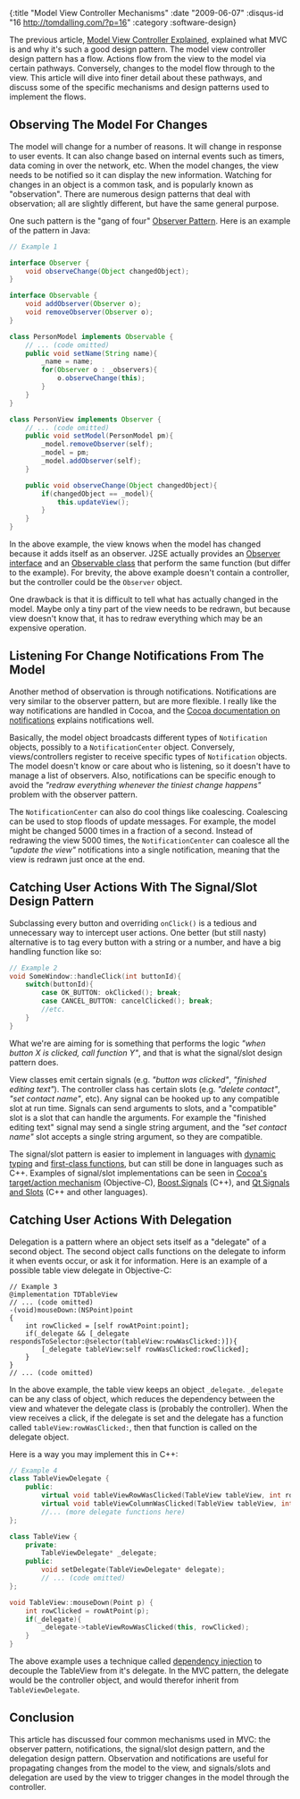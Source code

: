 {:title "Model View Controller Mechanisms"
 :date "2009-06-07"
 :disqus-id "16 http://tomdalling.com/?p=16"
 :category :software-design}

The previous article, [Model View Controller Explained][previous_article],
explained what MVC is and why it's such a good design pattern.  The model view
controller design pattern has a flow. Actions flow from the view to the model
via certain pathways. Conversely, changes to the model flow through to the
view. This article will dive into finer detail about these pathways, and
discuss some of the specific mechanisms and design patterns used to implement
the flows.

<!--more-->

Observing The Model For Changes
-------------------------------

The model will change for a number of reasons. It will change in response to
user events. It can also change based on internal events such as timers, data
coming in over the network, etc. When the model changes, the view needs to be
notified so it can display the new information. Watching for changes in an
object is a common task, and is popularly known as "observation". There are
numerous design patterns that deal with observation; all are slightly
different, but have the same general purpose.

One such pattern is the "gang of four" [Observer Pattern][observer_pattern].
Here is an example of the pattern in Java:

```java
// Example 1

interface Observer {
    void observeChange(Object changedObject);
}

interface Observable {
    void addObserver(Observer o);
    void removeObserver(Observer o);
}

class PersonModel implements Observable {
    // ... (code omitted)
    public void setName(String name){
        _name = name;
        for(Observer o : _observers){
            o.observeChange(this);
        }
    }
}

class PersonView implements Observer {
    // ... (code omitted)
    public void setModel(PersonModel pm){
        _model.removeObserver(self);
        _model = pm;
        _model.addObserver(self);
    }

    public void observeChange(Object changedObject){
        if(changedObject == _model){
            this.updateView();
        }
    }
}
```

In the above example, the view knows when the model has changed because it adds
itself as an observer. J2SE actually provides an [Observer interface][observer_javadoc]
and an [Observable class][observable_javadoc] that perform the same function
(but differ to the example). For brevity, the above example doesn't contain a
controller, but the controller could be the `Observer` object.

One drawback is that it is difficult to tell what has actually changed in the
model. Maybe only a tiny part of the view needs to be redrawn, but because view
doesn't know that, it has to redraw everything which may be an expensive
operation.

Listening For Change Notifications From The Model
-------------------------------------------------

Another method of observation is through notifications. Notifications are very
similar to the observer pattern, but are more flexible. I really like the way
notifications are handled in Cocoa, and the [Cocoa documentation on
notifications][notifications_cocoadoc] explains notifications well.

Basically, the model object broadcasts different types of `Notification` objects,
possibly to a `NotificationCenter` object. Conversely, views/controllers register
to receive specific types of `Notification` objects. The model doesn't know or
care about who is listening, so it doesn't have to manage a list of observers.
Also, notifications can be specific enough to avoid the *"redraw everything
whenever the tiniest change happens"* problem with the observer pattern.

The `NotificationCenter` can also do cool things like coalescing. Coalescing
can be used to stop floods of update messages. For example, the model might be
changed 5000 times in a fraction of a second. Instead of redrawing the view
5000 times, the `NotificationCenter` can coalesce all the *"update the
view"* notifications into a single notification, meaning that the view is
redrawn just once at the end.

Catching User Actions With The Signal/Slot Design Pattern
---------------------------------------------------------

Subclassing every button and overriding `onClick()` is a tedious and
unnecessary way to intercept user actions. One better (but still nasty)
alternative is to tag every button with a string or a number, and have a big
handling function like so:

```cpp
// Example 2
void SomeWindow::handleClick(int buttonId){
    switch(buttonId){
        case OK_BUTTON: okClicked(); break;
        case CANCEL_BUTTON: cancelClicked(); break;
        //etc.
    }
}
```

What we're are aiming for is something that performs the logic *"when button X
is clicked, call function Y"*, and that is what the signal/slot design pattern
does.

View classes emit certain signals (e.g. *"button was clicked"*, *"finished
editing text"*). The controller class has certain slots (e.g. *"delete
contact"*, *"set contact name"*, etc). Any signal can be hooked up to any
compatible slot at run time. Signals can send arguments to slots, and a
"compatible" slot is a slot that can handle the arguments. For example the
"finished editing text" signal may send a single string argument, and the
*"set contact name"* slot accepts a single string argument, so they are
compatible.

The signal/slot pattern is easier to implement in languages with [dynamic
typing][dynamic_typing_wiki] and [first-class functions][first_class_fn_wiki],
but can still be done in languages such as C++. Examples of signal/slot
implementations can be seen in [Cocoa's target/action
mechanism][target_action_cocoadoc] (Objective-C),
[Boost.Signals][boot_signals_doc] (C++), and [Qt Signals and
Slots][qt_signals_doc] (C++ and other languages).

Catching User Actions With Delegation
-------------------------------------

Delegation is a pattern where an object sets itself as a "delegate" of a second
object. The second object calls functions on the delegate to inform it when
events occur, or ask it for information. Here is an example of a possible table
view delegate in Objective-C:

```objc
// Example 3
@implementation TDTableView
// ... (code omitted)
-(void)mouseDown:(NSPoint)point
{
    int rowClicked = [self rowAtPoint:point];
    if(_delegate && [_delegate respondsToSelector:@selector(tableView:rowWasClicked:)]){
        [_delegate tableView:self rowWasClicked:rowClicked];
    }
}
// ... (code omitted)
```

In the above example, the table view keeps an object `_delegate`. `_delegate` can
be any class of object, which reduces the dependency between the view and
whatever the delegate class is (probably the controller). When the view
receives a click, if the delegate is set and the delegate has a function called
`tableView:rowWasClicked:`, then that function is called on the delegate
object.

Here is a way you may implement this in C++:

```cpp
// Example 4
class TableViewDelegate {
    public:
        virtual void tableViewRowWasClicked(TableView tableView, int rowClicked);
        virtual void tableViewColumnWasClicked(TableView tableView, int columnClicked);
        //... (more delegate functions here)
};

class TableView {
    private:
        TableViewDelegate* _delegate;
    public:
        void setDelegate(TableViewDelegate* delegate);
        // ... (code omitted)
};

void TableView::mouseDown(Point p) {
    int rowClicked = rowAtPoint(p);
    if(_delegate){
        _delegate->tableViewRowWasClicked(this, rowClicked);
    }
}
```

The above example uses a technique called [dependency
injection][dependency_injection_wiki] to decouple the TableView from it's
delegate. In the MVC pattern, the delegate would be the controller object, and
would therefor inherit from `TableViewDelegate`.

Conclusion
----------

This article has discussed four common mechanisms used in MVC: the observer
pattern, notifications, the signal/slot design pattern, and the delegation
design pattern. Observation and notifications are useful for propagating
changes from the model to the view, and signals/slots and delegation are used
by the view to trigger changes in the model through the controller.

[previous_article]: /software-design/model-view-controller-explained "Model View Controller Explained"
[observer_pattern]: http://en.wikipedia.org/wiki/Observer_pattern "Observer Pattern"
[observer_javadoc]: http://java.sun.com/javase/6/docs/api/java/util/Observer.html "Observer Javadoc"
[observable_javadoc]: http://java.sun.com/javase/6/docs/api/java/util/Observable.html "Observable Javadoc"
[notifications_cocoadoc]: http://developer.apple.com/documentation/Cocoa/Conceptual/Notifications/Introduction/introNotifications.html
[dynamic_typing_wiki]: http://en.wikipedia.org/wiki/Dynamic_typing "Dynamic Typing"
[first_class_fn_wiki]: http://en.wikipedia.org/wiki/First-class_function "First-class function"
[target_action_cocoadoc]: http://developer.apple.com/documentation/Cocoa/Conceptual/CocoaFundamentals/CommunicatingWithObjects/CommunicateWithObjects.html#//apple_ref/doc/uid/TP40002974-CH7-SW14
[boot_signals_doc]: http://www.boost.org/doc/html/signals.html "Boost.Signals"
[qt_signals_doc]: http://doc.trolltech.com/signalsandslots.html
[dependency_injection_wiki]: http://en.wikipedia.org/wiki/Dependency_injection "Dependency injection"

